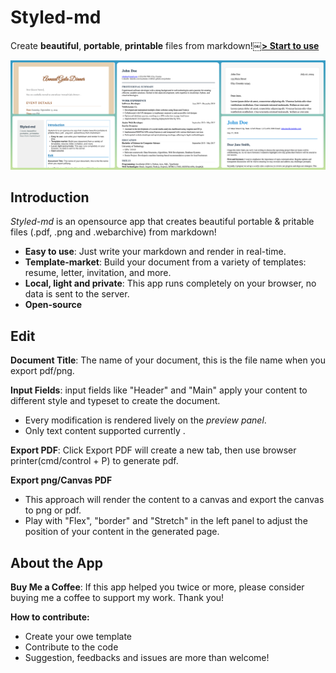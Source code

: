 # Styled-md
Create **beautiful**, **portable**, **printable** files from markdown!￼[**> Start to use**](https://karlz97.github.io/styled-md/)

![Image](https://github.com/karlz97/styled-md/blob/main/readme-templates-demo.png?raw=true)


## Introduction
*Styled-md* is an opensource app that creates beautiful portable & pritable files (.pdf, .png and .webarchive) from markdown!
- **Easy to use**: Just write your markdown and render in real-time.
- **Template-market**: Build your document from a variety of templates: resume, letter, invitation, and more.
- **Local, light and private**: This app runs completely on your browser, no data is sent to the server.
- **Open-source**

## Edit
**Document Title**: The name of your document, this is the file name when you export pdf/png.

**Input Fields**: input fields like "Header" and "Main" apply your content to different style and typeset to create the document.
- Every modification is rendered lively on the *preview panel*.
- Only text content supported currently .

**Export PDF**:  Click Export PDF will create a new tab, then use browser printer(cmd/control + P) to generate pdf.

**Export png/Canvas PDF**
- This approach will render the content to a canvas and export the canvas to png or pdf.
- Play with "Flex", "border" and "Stretch" in the left panel to adjust the position of your content in the generated page.

## About the App

**Buy Me a Coffee**: If this app helped you twice or more, please consider buying me a coffee to support my work. Thank you!

**How to contribute:**
- Create your owe template
- Contribute to the code
- Suggestion, feedbacks and issues are more than welcome!
